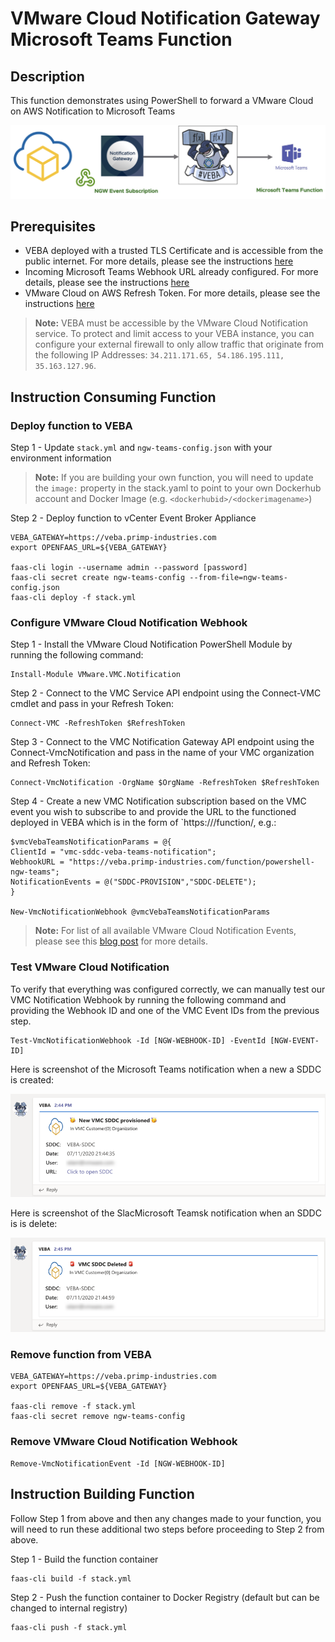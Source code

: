 # VMware Cloud Notification Gateway Microsoft Teams Function

## Description

This function demonstrates using PowerShell to forward a VMware Cloud on AWS Notification to Microsoft Teams

![](screenshots/vmware-cloud-notification-to-veba-teams-diagram.png)

## Prerequisites

* VEBA deployed with a trusted TLS Certificate and is accessible from the public internet. For more details, please see the instructions [here](https://medium.com/@pkblah/publicly-trusted-tls-for-vmware-eventing-platform-6c6f5d0a14fb)
* Incoming Microsoft Teams Webhook URL already configured. For more details, please see the instructions [here](https://docs.microsoft.com/en-us/microsoftteams/platform/webhooks-and-connectors/how-to/add-incoming-webhook)
* VMware Cloud on AWS Refresh Token. For more details, please see the instructions [here](https://cloud.vmware.com/community/2019/04/30/generating-cloud-services-platform-api-token-cloud-automation-services/)

> **Note:** VEBA must be accessible by the VMware Cloud Notification service. To protect and limit access to your VEBA instance, you can configure your external firewall to only allow traffic that originate from the following IP Addresses: `34.211.171.65, 54.186.195.111, 35.163.127.96`.

## Instruction Consuming Function

### Deploy function to VEBA

Step 1 - Update `stack.yml` and `ngw-teams-config.json` with your environment information

> **Note:** If you are building your own function, you will need to update the `image:` property in the stack.yaml to point to your own Dockerhub account and Docker Image (e.g. `<dockerhubid>/<dockerimagename>`)

Step 2 - Deploy function to vCenter Event Broker Appliance

```
VEBA_GATEWAY=https://veba.primp-industries.com
export OPENFAAS_URL=${VEBA_GATEWAY}

faas-cli login --username admin --password [password]
faas-cli secret create ngw-teams-config --from-file=ngw-teams-config.json
faas-cli deploy -f stack.yml
```

### Configure VMware Cloud Notification Webhook

Step 1 - Install the VMware Cloud Notification PowerShell Module by running the following command:

```
Install-Module VMware.VMC.Notification
```

Step 2 - Connect to the VMC Service API endpoint using the Connect-VMC cmdlet and pass in your Refresh Token:

```
Connect-VMC -RefreshToken $RefreshToken
```

Step 3 - Connect to the VMC Notification Gateway API endpoint using the Connect-VmcNotification and pass in the name of your VMC organization and Refresh Token:

```
Connect-VmcNotification -OrgName $OrgName -RefreshToken $RefreshToken
```

Step 4 - Create a new VMC Notification subscription based on the VMC event you wish to subscribe to and provide the URL to the functioned deployed in VEBA which is in the form of `https://<veba>/function/<function-name>, e.g.:

```
$vmcVebaTeamsNotificationParams = @{
ClientId = "vmc-sddc-veba-teams-notification";
WebhookURL = "https://veba.primp-industries.com/function/powershell-ngw-teams";
NotificationEvents = @("SDDC-PROVISION","SDDC-DELETE");
}

New-VmcNotificationWebhook @vmcVebaTeamsNotificationParams
```

> **Note:** For list of all available VMware Cloud Notification Events, please see this [blog post](https://www.williamlam.com/2020/06/extending-vmware-cloud-on-aws-notifications-using-the-notification-gateway-api.html) for more details.

### Test VMware Cloud Notification

To verify that everything was configured correctly, we can manually test our VMC Notification Webhook by running the following command and providing the Webhook ID and one of the VMC Event IDs from the previous step.

```
Test-VmcNotificationWebhook -Id [NGW-WEBHOOK-ID] -EventId [NGW-EVENT-ID]
```

Here is screenshot of the Microsoft Teams notification when a new a SDDC is created:

![](screenshots/vmware-cloud-notification-gateway-sddc-create-microsoft-teams.png)

Here is screenshot of the SlacMicrosoft Teamsk notification when an SDDC is is delete:

![](screenshots/vmware-cloud-notification-gateway-sddc-delete-microsoft-teams.png)

### Remove function from VEBA

```
VEBA_GATEWAY=https://veba.primp-industries.com
export OPENFAAS_URL=${VEBA_GATEWAY}

faas-cli remove -f stack.yml
faas-cli secret remove ngw-teams-config
```

### Remove VMware Cloud Notification Webhook

```
Remove-VmcNotificationEvent -Id [NGW-WEBHOOK-ID]
```

## Instruction Building Function

Follow Step 1 from above and then any changes made to your function, you will need to run these additional two steps before proceeding to Step 2 from above.

Step 1 - Build the function container

```
faas-cli build -f stack.yml
```

Step 2 - Push the function container to Docker Registry (default but can be changed to internal registry)

```
faas-cli push -f stack.yml
```
